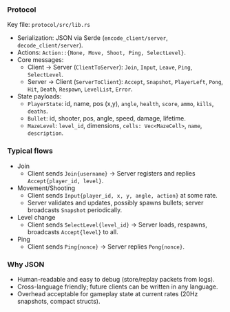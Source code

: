 ### Protocol

Key file: `protocol/src/lib.rs`

- Serialization: JSON via Serde (`encode_client/server`, `decode_client/server`).
- Actions: `Action::{None, Move, Shoot, Ping, SelectLevel}`.
- Core messages:
  - Client → Server (`ClientToServer`): `Join`, `Input`, `Leave`, `Ping`, `SelectLevel`.
  - Server → Client (`ServerToClient`): `Accept`, `Snapshot`, `PlayerLeft`, `Pong`, `Hit`, `Death`, `Respawn`, `LevelList`, `Error`.
- State payloads:
  - `PlayerState`: id, name, pos (x,y), `angle`, `health`, `score`, `ammo`, `kills`, `deaths`.
  - `Bullet`: id, shooter, pos, angle, speed, damage, lifetime.
  - `MazeLevel`: `level_id`, dimensions, `cells: Vec<MazeCell>`, `name`, `description`.

### Typical flows

- Join
  - Client sends `Join{username}` → Server registers and replies `Accept{player_id, level}`.
- Movement/Shooting
  - Client sends `Input{player_id, x, y, angle, action}` at some rate.
  - Server validates and updates, possibly spawns bullets; server broadcasts `Snapshot` periodically.
- Level change
  - Client sends `SelectLevel{level_id}` → Server loads, respawns, broadcasts `Accept{level}` to all.
- Ping
  - Client sends `Ping{nonce}` → Server replies `Pong{nonce}`.

### Why JSON

- Human-readable and easy to debug (store/replay packets from logs).
- Cross-language friendly; future clients can be written in any language.
- Overhead acceptable for gameplay state at current rates (20Hz snapshots, compact structs). 
